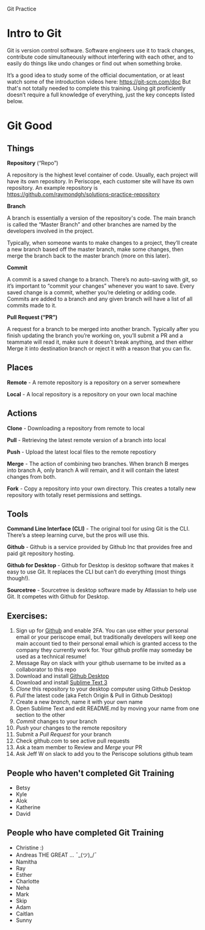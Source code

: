 Git Practice


# Intro to Git

Git is version control software. Software engineers use it to track changes, contribute code simultaneously without interfering with each other, and to easily do things like undo changes or find out when something broke.

It’s a good idea to study some of the official documentation, or at least watch some of the introduction videos here: https://git-scm.com/doc But that's not totally needed to complete this training. Using git proficiently doesn’t require a full knowledge of everything, just the key concepts listed below.

# Git Good

## Things

**Repository** (“Repo”)

A repository is the highest level container of code. Usually, each project will have its own repository. In Periscope, each customer site will have its own repository. An example repository is https://github.com/raymondgh/solutions-practice-repository

**Branch**

A branch is essentially a version of the repository's code. The main branch is called the “Master Branch” and other branches are named by the developers involved in the project.

Typically, when someone wants to make changes to a project, they’ll create a new branch based off the master branch, make some changes, then merge the branch back to the master branch (more on this later).

**Commit**

A commit is a saved change to a branch. There’s no auto-saving with git, so it’s important to “commit your changes” whenever you want to save. Every saved change is a commit, whether you’re deleting or adding code. Commits are added to a branch and any given branch will have a list of all commits made to it.

**Pull Request (“PR”)**

A request for a branch to be merged into another branch. Typically after you finish updating the branch you’re working on, you’ll submit a PR and a teammate will read it, make sure it doesn’t break anything, and then either Merge it into destination branch or reject it with a reason that you can fix.

## Places

**Remote** - A remote repository is a repository on a server somewhere

**Local** - A local repository is a repository on your own local machine


## Actions

**Clone** - Downloading a repository from remote to local

**Pull** - Retrieving the latest remote version of a branch into local

**Push** - Upload the latest local files to the remote repostiory

**Merge** - The action of combining two branches. When branch B merges into branch A, only branch A will remain, and it will contain the latest changes from both.

**Fork** - Copy a repository into your own directory. This creates a totally new repository with totally reset permissions and settings.

## Tools

**Command Line Interface (CLI)** - The original tool for using Git is the CLI. There’s a steep learning curve, but the pros will use this.

**Github** - Github is a service provided by Github Inc that provides free and paid git repository hosting.

**Github for Desktop** - Github for Desktop is desktop software that makes it easy to use Git. It replaces the CLI but can’t do everything (most things though!).

**Sourcetree** - Sourcetree is desktop software made by Atlassian to help use Git. It competes with Github for Desktop.



## Exercises:

1. Sign up for [Github](https://github.com/join) and enable 2FA. You can use either your personal email or your periscope email, but traditionally developers will keep one main account tied to their personal email which is granted access to the company they currently work for. Your github profile may someday be used as a technical resume!
2. Message Ray on slack with your github username to be invited as a collaborator to this repo
3. Download and install [Github Desktop](https://desktop.github.com/)
4. Download and install [Sublime Text 3](https://www.sublimetext.com/3)
5. _Clone_ this repository to your desktop computer using Github Desktop
6. _Pull_ the latest code (aka Fetch Origin & Pull in Github Desktop)
7. Create a new _branch_, name it with your own name
8. Open Sublime Text and edit README.md by moving your name from one section to the other
9. _Commit_ changes to your branch
10. _Push_ your changes to the remote repository
11. Submit a _Pull Request_ for your branch
12. Check github.com to see active pull requests
13. Ask a team member to Review and _Merge_ your PR
14. Ask Jeff W on slack to add you to the Periscope solutions github team

## People who haven't completed Git Training

- Betsy
- Kyle
- Alok
- Katherine
- David

## People who have completed Git Training

- Christine :)
- Andreas THE GREAT ... ¯\_(ツ)_/¯ 
- Namitha
- Ray
- Esther
- Charlotte
- Neha
- Mark
- Skip
- Adam
- Caitlan
- Sunny